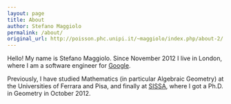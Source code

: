 ```yaml
---
layout: page
title: About
author: Stefano Maggiolo
permalink: /about/
original_url: http://poisson.phc.unipi.it/~maggiolo/index.php/about-2/
---
```

Hello! My name is Stefano Maggiolo. Since November 2012 I live in London, where I am a software engineer for [Google][1].

Previously, I have studied Mathematics (in particular Algebraic Geometry) at the Universities of Ferrara and Pisa, and finally at [SISSA][2], where I got a Ph.D. in Geometry in October 2012.

 [1]: http://www.google.com
 [2]: http://www.sissa.it/
